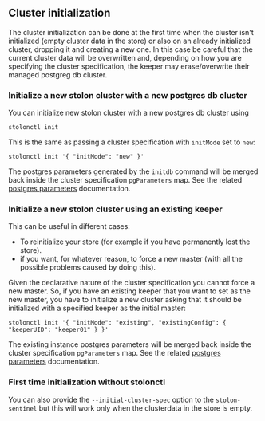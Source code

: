 ## Cluster initialization

The cluster initialization can be done at the first time when the cluster isn't initialized (empty cluster data in the store) or also on an already initialized cluster, dropping it and creating a new one. In this case be careful that the current cluster data will be overwritten and, depending on how you are specifying the cluster specification, the keeper may erase/overwrite their managed postgreg db cluster.

### Initialize a new stolon cluster with a new postgres db cluster

You can initialize new stolon cluster with a new postgres db cluster using
```
stolonctl init
```

This is the same as passing a cluster specification with `initMode` set to `new`:

```
stolonctl init '{ "initMode": "new" }'
```

The postgres parameters generated by the `initdb` command will be merged back inside the cluster specification `pgParameters` map. See the related [postgres parameters](postgres_parameters.md) documentation.

### Initialize a new stolon cluster using an existing keeper

This can be useful in different cases:

* To reinitialize your store (for example if you have permanently lost the store).
* if you want, for whatever reason, to force a new master (with all the possible problems caused by doing this).

Given the declarative nature of the cluster specification you cannot force a new master. So, if you have an existing keeper that you want to set as the new master, you have to initialize a new cluster asking that it should be initialized with a specified keeper as the initial master:


```
stolonctl init '{ "initMode": "existing", "existingConfig": { "keeperUID": "keeper01" } }'
```

The existing instance postgres parameters will be merged back inside the cluster specification `pgParameters` map. See the related [postgres parameters](postgres_parameters.md) documentation.

### First time initialization without stolonctl

You can also provide the `--initial-cluster-spec` option to the `stolon-sentinel` but this will work only when the clusterdata in the store is empty.
